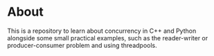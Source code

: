 # About

This is a repository to learn about concurrency in C++ and Python alongside some small practical examples, such as the reader-writer or producer-consumer problem and using threadpools.